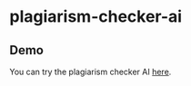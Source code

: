 # plagiarism-checker-ai

## Demo

You can try the plagiarism checker AI [here]([https://colab.research.google.com/drive/your-notebook-link](https://colab.research.google.com/drive/1qD1Ro91nV1Spi0Ob8Jtv7RqPtjCMt7qe?usp=sharing)).
